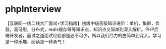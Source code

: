 # phpInterview
【互联网一线二线大厂面试+学习指南】初级中级高级知识进阶：单机，集群，负载，高可用，分布式，redis缓存等等知识点，知识点又简单到深入解析。PHP后端开发者，面试之道面试经验都是必不可少，所以我们尽力的由简单到深入。学习是一种乐趣，阅读是一种勇气！
